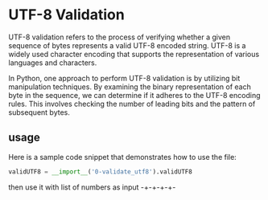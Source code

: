# UTF-8 Validation

UTF-8 validation refers to the process of verifying whether a given sequence of bytes represents a valid UTF-8 encoded string. UTF-8 is a widely used character encoding that supports the representation of various languages and characters.

In Python, one approach to perform UTF-8 validation is by utilizing bit manipulation techniques. By examining the binary representation of each byte in the sequence, we can determine if it adheres to the UTF-8 encoding rules. This involves checking the number of leading bits and the pattern of subsequent bytes.

## usage

Here is a sample code snippet that demonstrates how to use the file:

```python
validUTF8 = __import__('0-validate_utf8').validUTF8
```

then use it with list of numbers as input
-+-+-+-+-
